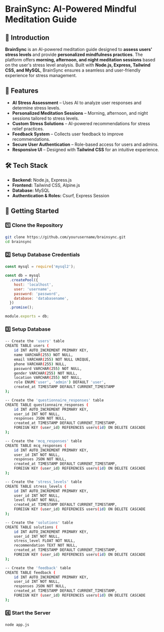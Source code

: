 # BrainSync: AI-Powered Mindful Meditation Guide

## 🚀 Introduction  
**BrainSync** is an AI-powered meditation guide designed to **assess users' stress levels** and provide **personalized mindfulness practices**. The platform offers **morning, afternoon, and night meditation sessions** based on the user's stress level analysis. Built with **Node.js, Express, Tailwind CSS, and MySQL**, BrainSync ensures a seamless and user-friendly experience for stress management.

## 🎯 Features  
- **AI Stress Assessment** – Uses AI to analyze user responses and determine stress levels.
- **Personalized Meditation Sessions** – Morning, afternoon, and night sessions tailored to stress levels.
- **Custom Stress Solutions** – AI-powered recommendations for stress relief practices.
- **Feedback System** – Collects user feedback to improve recommendations.
- **Secure User Authentication** – Role-based access for users and admins.
- **Responsive UI** – Designed with **Tailwind CSS** for an intuitive experience.

## 🛠️ Tech Stack  
- **Backend:** Node.js, Express.js  
- **Frontend:** Tailwind CSS, Alpine.js  
- **Database:** MySQL  
- **Authentication & Roles:** Csurf, Express Session  

## 🚀 Getting Started  

### 1️⃣ Clone the Repository  
```sh
git clone https://github.com/yourusername/brainsync.git  
cd brainsync
```

### 2️⃣ Setup Database Credentials  
```js
const mysql = require('mysql2');

const db = mysql
  .createPool({
    host: 'localhost',
    user: 'username',
    password: 'password',
    database: 'databasename',
  })
  .promise();

module.exports = db;
```

### 3️⃣ Setup Database  
```sh
-- Create the 'users' table
CREATE TABLE users (
    id INT AUTO_INCREMENT PRIMARY KEY,
    name VARCHAR(255) NOT NULL,
    email VARCHAR(255) NOT NULL UNIQUE,
    phone VARCHAR(255) NULL,
    password VARCHAR(255) NOT NULL,
    gender VARCHAR(255) NOT NULL,
    location VARCHAR(255) NOT NULL,
    role ENUM('user', 'admin') DEFAULT 'user',
    created_at TIMESTAMP DEFAULT CURRENT_TIMESTAMP
);

-- Create the 'questionnaire_responses' table
CREATE TABLE questionnaire_responses (
    id INT AUTO_INCREMENT PRIMARY KEY,
    user_id INT NOT NULL,
    responses JSON NOT NULL,
    created_at TIMESTAMP DEFAULT CURRENT_TIMESTAMP,
    FOREIGN KEY (user_id) REFERENCES users(id) ON DELETE CASCADE
);

-- Create the 'mcq_responses' table
CREATE TABLE mcq_responses (
    id INT AUTO_INCREMENT PRIMARY KEY,
    user_id INT NOT NULL,
    responses JSON NOT NULL,
    created_at TIMESTAMP DEFAULT CURRENT_TIMESTAMP,
    FOREIGN KEY (user_id) REFERENCES users(id) ON DELETE CASCADE
);

-- Create the 'stress_levels' table
CREATE TABLE stress_levels (
    id INT AUTO_INCREMENT PRIMARY KEY,
    user_id INT NOT NULL,
    level FLOAT NOT NULL,
    created_at TIMESTAMP DEFAULT CURRENT_TIMESTAMP,
    FOREIGN KEY (user_id) REFERENCES users(id) ON DELETE CASCADE
);

-- Create the 'solutions' table
CREATE TABLE solutions (
    id INT AUTO_INCREMENT PRIMARY KEY,
    user_id INT NOT NULL,
    stress_level FLOAT NOT NULL,
    recommendation TEXT NOT NULL,
    created_at TIMESTAMP DEFAULT CURRENT_TIMESTAMP,
    FOREIGN KEY (user_id) REFERENCES users(id) ON DELETE CASCADE
);

-- Create the 'feedback' table
CREATE TABLE feedback (
    id INT AUTO_INCREMENT PRIMARY KEY,
    user_id INT NOT NULL,
    responses JSON NOT NULL,
    created_at TIMESTAMP DEFAULT CURRENT_TIMESTAMP,
    FOREIGN KEY (user_id) REFERENCES users(id) ON DELETE CASCADE
);
```

### 4️⃣ Start the Server  
```sh
node app.js
```

